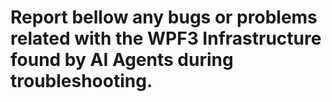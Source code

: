 # Report bellow any bugs or problems related with the WPF3 Infrastructure found by AI Agents during troubleshooting.
